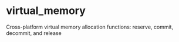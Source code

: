 # virtual_memory
Cross-platform virtual memory allocation functions: reserve, commit, decommit, and release

